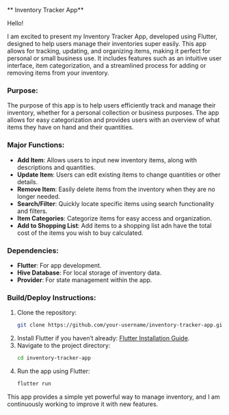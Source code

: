 
** Inventory Tracker App**

Hello!

I am excited to present my Inventory Tracker App, developed using Flutter, designed to help users manage their inventories super easily. This app allows for tracking, updating, and organizing items, making it perfect for personal or small business use. It includes features such as an intuitive user interface, item categorization, and a streamlined process for adding or removing items from your inventory.

### **Purpose:**
The purpose of this app is to help users efficiently track and manage their inventory, whether for a personal collection or business purposes. The app allows for easy categorization and provides users with an overview of what items they have on hand and their quantities.

### **Major Functions:**
- **Add Item**: Allows users to input new inventory items, along with descriptions and quantities.
- **Update Item**: Users can edit existing items to change quantities or other details.
- **Remove Item**: Easily delete items from the inventory when they are no longer needed.
- **Search/Filter**: Quickly locate specific items using search functionality and filters.
- **Item Categories**: Categorize items for easy access and organization.
- **Add to Shopping List**: Add items to a shopping list adn have the total cost of the items you wish to buy calculated.

### **Dependencies:**
- **Flutter**: For app development.
- **Hive Database**: For local storage of inventory data.
- **Provider**: For state management within the app.

### **Build/Deploy Instructions:**
1. Clone the repository:
   ```bash
   git clone https://github.com/your-username/inventory-tracker-app.git
   ```
2. Install Flutter if you haven’t already: [Flutter Installation Guide](https://flutter.dev/docs/get-started/install).
3. Navigate to the project directory:
   ```bash
   cd inventory-tracker-app
   ```
4. Run the app using Flutter:
   ```bash
   flutter run
   ```

This app provides a simple yet powerful way to manage inventory, and I am continuously working to improve it with new features. 
